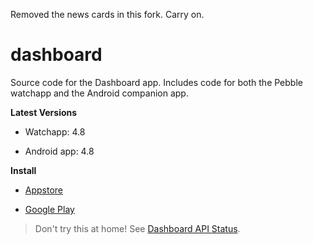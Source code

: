 
Removed the news cards in this fork. Carry on.


# dashboard

Source code for the Dashboard app. Includes code for both the Pebble watchapp and the Android companion app.

**Latest Versions** 

- Watchapp: 4.8

- Android app: 4.8


**Install**

- [Appstore](https://apps.getpebble.com/en_US/application/53ec8d840c3036447e000109)

- [Google Play](https://play.google.com/store/apps/details?id=com.wordpress.ninedof.dashboard)


> Don't try this at home! See [Dashboard API Status](https://github.com/C-D-Lewis/dashboard-api-status).

